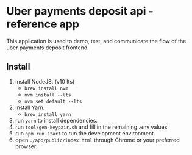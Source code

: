 # Uber payments deposit api - reference app

This application is used to demo, test, and communicate the flow of the uber payments deposit frontend.

## Install 
1. install NodeJS. (v10 lts)
    - `brew install nvm`
    - `nvm install --lts`
    - `nvm set default --lts`
2. install Yarn.
    - `brew install yarn`
3. run `yarn` to install dependencies.
4. run `tool/gen-keypair.sh` and fill in the remaining .env values
5. run `npm run start` to run the development environment.
6. open `./app/public/index.html` through Chrome or your preferred browser.